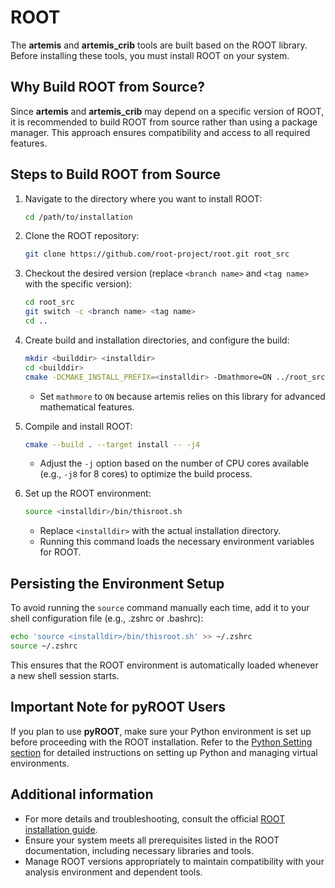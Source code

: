 # ROOT

The **artemis** and **artemis_crib** tools are built based on the ROOT library.
Before installing these tools, you must install ROOT on your system.

## Why Build ROOT from Source?

Since **artemis** and **artemis_crib** may depend on a specific version of ROOT, it is recommended to build ROOT from source rather than using a package manager.
This approach ensures compatibility and access to all required features.

## Steps to Build ROOT from Source

1. Navigate to the directory where you want to install ROOT:

   ```bash
   cd /path/to/installation
   ```

2. Clone the ROOT repository:

   ```bash
   git clone https://github.com/root-project/root.git root_src
   ```

3. Checkout the desired version (replace `<branch name>` and `<tag name>` with the specific version):

   ```bash
   cd root_src
   git switch -c <branch name> <tag name>
   cd ..
   ```

4. Create build and installation directories, and configure the build:

   ```bash
   mkdir <builddir> <installdir>
   cd <builddir>
   cmake -DCMAKE_INSTALL_PREFIX=<installdir> -Dmathmore=ON ../root_src
   ```

   - Set `mathmore` to `ON` because artemis relies on this library for advanced mathematical features.

5. Compile and install ROOT:

   ```bash
   cmake --build . --target install -- -j4
   ```

   - Adjust the `-j` option based on the number of CPU cores available (e.g., `-j8` for 8 cores) to optimize the build process.

6. Set up the ROOT environment:

   ```bash
   source <installdir>/bin/thisroot.sh
   ```

   - Replace `<installdir>` with the actual installation directory.
   - Running this command loads the necessary environment variables for ROOT.

## Persisting the Environment Setup

To avoid running the `source` command manually each time, add it to your shell configuration file (e.g., .zshrc or .bashrc):

```bash
echo 'source <installdir>/bin/thisroot.sh' >> ~/.zshrc
source ~/.zshrc
```

This ensures that the ROOT environment is automatically loaded whenever a new shell session starts.

## Important Note for pyROOT Users

If you plan to use **pyROOT**, make sure your Python environment is set up before proceeding with the ROOT installation.
Refer to the [Python Setting section](./python.md) for detailed instructions on setting up Python and managing virtual environments.

## Additional information

- For more details and troubleshooting, consult the official [ROOT installation guide](https://root.cern/install/).
- Ensure your system meets all prerequisites listed in the ROOT documentation, including necessary libraries and tools.
- Manage ROOT versions appropriately to maintain compatibility with your analysis environment and dependent tools.
